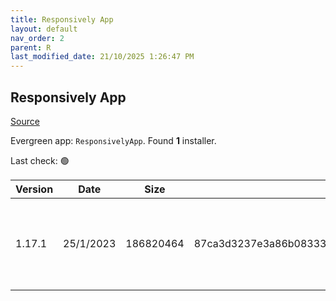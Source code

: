 ```yaml
---
title: Responsively App
layout: default
nav_order: 2
parent: R
last_modified_date: 21/10/2025 1:26:47 PM
---
```


## Responsively App

[Source](https://responsively.app/)

Evergreen app: `ResponsivelyApp`. Found **1** installer.

Last check: 🟢

| Version | Date      | Size      | Sha256                                                           | Architecture | InstallerType | Type | URI                                                                                                                                                                                                                                                  |
| ------- | --------- | --------- | ---------------------------------------------------------------- | ------------ | ------------- | ---- | ---------------------------------------------------------------------------------------------------------------------------------------------------------------------------------------------------------------------------------------------------- |
| 1.17.1  | 25/1/2023 | 186820464 | 87ca3d3237e3a86b083335cf3400408cb29f9e910c5750e925714ac880252d60 | x86          | Default       | exe  | [https://github.com/responsively-org/responsively-app-releases/releases/download/v1.17.1/ResponsivelyApp-Setup-1.17.1.exe](https://github.com/responsively-org/responsively-app-releases/releases/download/v1.17.1/ResponsivelyApp-Setup-1.17.1.exe) |
